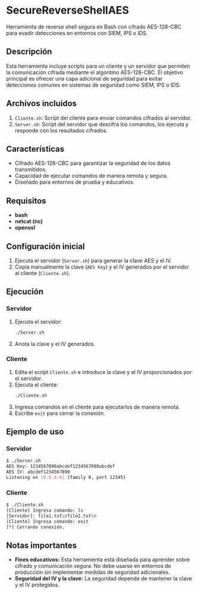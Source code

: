 # SecureReverseShellAES

Herramienta de reverse shell segura en Bash con cifrado AES-128-CBC para evadir detecciones en entornos con SIEM, IPS o IDS.

## Descripción

Esta herramienta incluye scripts para un cliente y un servidor que permiten la comunicación cifrada mediante el algoritmo AES-128-CBC. El objetivo principal es ofrecer una capa adicional de seguridad para evitar detecciones comunes en sistemas de seguridad como SIEM, IPS o IDS.

## Archivos incluidos

1. `Cliente.sh`: Script del cliente para enviar comandos cifrados al servidor.
2. `Server.sh`: Script del servidor que descifra los comandos, los ejecuta y responde con los resultados cifrados.

## Características

- Cifrado AES-128-CBC para garantizar la seguridad de los datos transmitidos.
- Capacidad de ejecutar comandos de manera remota y segura.
- Diseñado para entornos de prueba y educativos.

## Requisitos

- **bash**
- **netcat (nc)**
- **openssl**

## Configuración inicial

1. Ejecuta el servidor (`Server.sh`) para generar la clave AES y el IV.
2. Copia manualmente la clave (`AES Key`) y el IV generados por el servidor al cliente (`Cliente.sh`).

## Ejecución

### Servidor
1. Ejecuta el servidor:
   ```bash
   ./Server.sh
   ```
2. Anota la clave y el IV generados.

### Cliente
1. Edita el script `Cliente.sh` e introduce la clave y el IV proporcionados por el servidor.
2. Ejecuta el cliente:
   ```bash
   ./Cliente.sh
   ```
3. Ingresa comandos en el cliente para ejecutarlos de manera remota.
4. Escribe `exit` para cerrar la conexión.

## Ejemplo de uso

### Servidor
```bash
$ ./Server.sh
AES Key: 1234567890abcdef1234567890abcdef
AES IV: abcdef1234567890
Listening on [0.0.0.0] (family 0, port 12345)
```

### Cliente
```bash
$ ./Cliente.sh
[Cliente] Ingresa comando: ls
[Servidor]: file1.txt\nfile2.txt\n
[Cliente] Ingresa comando: exit
[*] Cerrando conexión.
```

## Notas importantes

- **Fines educativos:** Esta herramienta está diseñada para aprender sobre cifrado y comunicación segura. No debe usarse en entornos de producción sin implementar medidas de seguridad adicionales.
- **Seguridad del IV y la clave:** La seguridad depende de mantener la clave y el IV protegidos.
